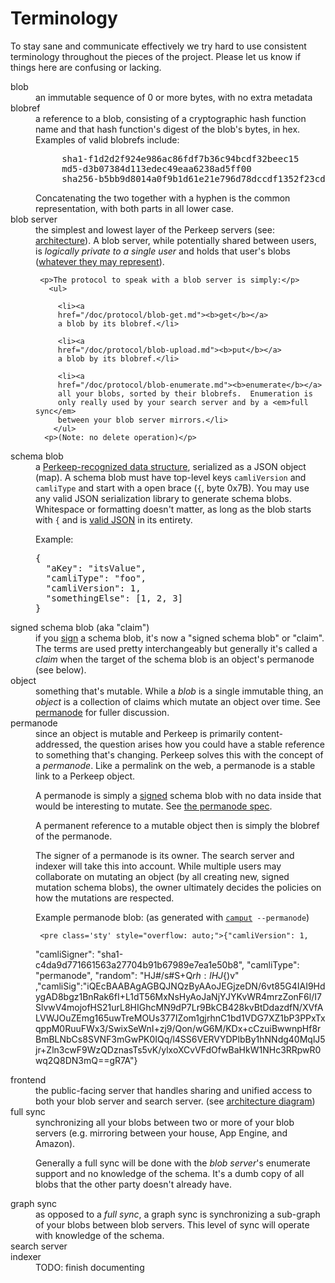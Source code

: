 <h1>Terminology</h1>

<p>To stay sane and communicate effectively we try hard to use
consistent terminology throughout the pieces of the project.  Please let us know
if things here are confusing or lacking.</p>

<dl class='terms'>

<!-- ---------------------------------------------------------------------- -->
<dt id='blob'>blob</dt>

  <dd>an immutable sequence of 0 or more bytes, with no extra metadata</dd>

<!-- ---------------------------------------------------------------------- -->
<dt id='blobref'>blobref</dt>

  <dd>a reference to a blob, consisting of a cryptographic hash
  function name and that hash function's digest of the blob's bytes,
  in hex.  Examples of valid blobrefs include:
  <pre>
     sha1-f1d2d2f924e986ac86fdf7b36c94bcdf32beec15
     md5-d3b07384d113edec49eaa6238ad5ff00
     sha256-b5bb9d8014a0f9b1d61e21e796d78dccdf1352f23cd32812f4850b878ae4944c</pre>
  Concatenating the two together with a hyphen is the common
  representation, with both parts in all lower case.
  </dd>

<!-- ---------------------------------------------------------------------- -->
<dt id='blobserver'>blob server</dt>

  <dd>the simplest and lowest layer of the Perkeep servers (see: <a
     href="/doc/arch.md">architecture</a>).  A blob server, while
     potentially shared between users, is <em>logically private to a
     single user</em> and holds that user's blobs (<a
     href="/doc/schema/">whatever they may represent</a>).

     <p>The protocol to speak with a blob server is simply:</p>
       <ul>

         <li><a
         href="/doc/protocol/blob-get.md"><b>get</b></a>
         a blob by its blobref.</li>

         <li><a
         href="/doc/protocol/blob-upload.md"><b>put</b></a>
         a blob by its blobref.</li>

         <li><a
         href="/doc/protocol/blob-enumerate.md"><b>enumerate</b></a>
         all your blobs, sorted by their blobrefs.  Enumeration is
         only really used by your search server and by a <em>full sync</em>
         between your blob server mirrors.</li>
        </ul>
      <p>(Note: no delete operation)</p>
   </dd>

<!-- ---------------------------------------------------------------------- -->
<dt id='schemablob'>schema blob</dt>

<dd>a <a href="/doc/schema/">Perkeep-recognized data structure</a>, serialized as a JSON
object (map).  A schema blob must have top-level keys
<code>camliVersion</code> and <code>camliType</code> and start with a open brace (<code>{</code>, byte 0x7B).  You may use any valid JSON
serialization library to generate schema blobs.  Whitespace or formatting doesn't matter, as long as the blob
starts with <code>{</code> and is <a href="http://json.org/">valid JSON</a> in its entirety.

<p>Example:</p>
<pre class='sty'>
{
  "aKey": "itsValue",
  "camliType": "foo",
  "camliVersion": 1,
  "somethingElse": [1, 2, 3]
}</pre>

</dd>


<!-- ---------------------------------------------------------------------- -->
<dt id='claim'>signed schema blob (aka "claim")</dt>

<dd>if you <a href="/doc/json-signing/">sign</a> a schema blob,
  it's now a "signed schema blob" or "claim".  The terms are used pretty
  interchangeably but generally it's called a <em>claim</em> when the target of
  the schema blob is an object's permanode (see below).

</dd>


<!-- ---------------------------------------------------------------------- -->
<dt id='object'>object</dt>

<dd>something that's mutable.  While a <em>blob</em> is a single
  immutable thing, an <em>object</em> is a collection of claims
  which mutate an object over time.  See <a href="#permanode" class='local'>permanode</a> for fuller discussion.
</dd>

<!-- ---------------------------------------------------------------------- -->
<dt id='permanode'>permanode</dt>

<dd>since an object is mutable and Perkeep is primarily content-addressed,
  the question arises how you could have a stable reference to something that's
  changing.  Perkeep solves this with the concept of a <em>permanode</em>.
  Like a permalink on the web, a permanode is a stable link to a Perkeep object.

  <p>A permanode is simply a <a href="/doc/json-signing/">signed</a>
     schema blob with no data inside that would be interesting to
     mutate.  See <a href="/doc/schema/permanode.md">the
     permanode spec</a>.</p>

  <p>A permanent reference to a mutable object then is simply the blobref of
     the permanode.</p>

  <p>The signer of a permanode is its owner. The search server and
     indexer will take this into account.  While multiple users may collaborate
     on mutating an object (by all creating new, signed mutation schema blobs),
     the owner ultimately decides the policies on how the mutations are respected.</p>

  <p>Example permanode blob:  (as generated with <code><a href="/cmd/camput">camput</a> --permanode</code>)</p>

     <pre class='sty' style="overflow: auto;">{"camliVersion": 1,
  "camliSigner": "sha1-c4da9d771661563a27704b91b67989e7ea1e50b8",
  "camliType": "permanode",
  "random": "HJ#/s#S+Q$rh:lHJ${)v"
,"camliSig":"iQEcBAABAgAGBQJNQzByAAoJEGjzeDN/6vt85G4IAI9HdygAD8bgz1BnRak6fI+L1dT56MxNsHyAoJaNjYJYKvWR4mrzZonF6l/I7SlvwV4mojofHS21urL8HIGhcMN9dP7Lr9BkCB428kvBtDdazdfN/XVfALVWJOuZEmg165uwTreMOUs377IZom1gjrhnC1bd1VDG7XZ1bP3PPxTxqppM0RuuFWx3/SwixSeWnI+zj9/Qon/wG6M/KDx+cCzuiBwwnpHf8rBmBLNbCs8SVNF3mGwPK0IQq/l4SS6VERVYDPlbBy1hNNdg40MqlJ5jr+Zln3cwF9WzQDznasTs5vK/ylxoXCvVFdOfwBaHkW1NHc3RRpwR0wq2Q8DN3mQ==gR7A"}</pre>

  </dd>

<!-- ---------------------------------------------------------------------- -->
<dt id='frontend'>frontend</dt>
<dd>the public-facing server that handles sharing and unified access to both
  your blob server and search server.  (see <a href="arch">architecture diagram</a>)
</dd>

<!-- ---------------------------------------------------------------------- -->
<dt id='fullsync'>full sync</dt>
<dd>synchronizing all your blobs between two or more of your blob servers
(e.g. mirroring between your house, App Engine, and Amazon).

<p>Generally a full sync will be done with the <em>blob server</em>'s enumerate
support and no knowledge of the schema.  It's a dumb copy of all blobs that the
other party doesn't already have.</p>
</dd>

<!-- ---------------------------------------------------------------------- -->
<dt id='graphsync'>graph sync</dt>

<dd>as opposed to a <em>full sync</em>, a graph sync is synchronizing
a sub-graph of your blobs between blob servers.  This level of sync will operate
with knowledge of the schema.</dd>

<!-- ---------------------------------------------------------------------- -->
<dt id='searchserver'>search server</dt>
<dt id='indexer'>indexer</dt>

<dd>TODO: finish documenting</dd>

</dl>

<script>
var terms = document.getElementsByTagName("dt");
for (var i = 0; i < terms.length; i++) {
  var term = terms[i];
  var id = term.getAttribute("id");
  if (!id) {
     continue;
  }
  var link = document.createElement("span");
  link.setAttribute("class", "termhashlink");
  link.innerHTML = "&nbsp;[<a href='#" + id + "'>#</a>]";
  term.appendChild(link);
}
</script>
